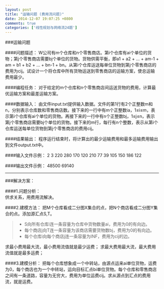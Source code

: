 ```yaml
---
layout: post
title: "运输问题 (费用流问题)"
date: 2014-12-07 19:07:25 +0800
comments: true
categories: ['线性规划与网络流24题']
---
```

###运输问题

####问题描述： 
W公司有m个仓库和n个零售商店。第i个仓库有ai个单位的货物；第j个零售商店需要bj个单位的货物。货物供需平衡，即a1 + a2 + ... + am-1 + am = b1 + b2 + ... + bn-1 + bn。从第i个仓库运送每单位货物到第j个零售商店的费用为cij。试设计一个将仓库中所有货物运送到零售商店的运输方案，使总运输费用最少。

####编程任务： 
对于给定的m个仓库和n个零售商店间运送货物的费用，计算最优运输方案和最差运输方案。

####数据输入： 
由文件input.txt提供输入数据。文件的第1行有2个正整数m和n，分别表示仓库数和零售商店数。接下来的一行中有m个正整数ia，1≤i≤m，表示第i个仓库有ai个单位的货物。再接下来的一行中有n个正整数bj，1≤j≤n，表示第j个零售商店需要bj个单位的货物。接下来的m行，每行有n个整数，表示从第i个仓库运送每单位货物到第j个零售商店的费用cij。

####结果输出：
程序运行结束时，将计算出的最少运输费用和最多运输费用输出到文件output.txt中。 

####输入文件示例：
2 3 
220 280 
170 120 210 
77 39 105 
150 186 122 

####输出文件示例：
48500 
69140

---

###解决方案：

####1.问题分析：  
供求关系，用费用流解决。 
 
####2.建模方法：
把M个仓库看成二分图X集合的点，把N个商店看成二分图Y集合的点。添加源汇点S,T。 
 
>- S向所有仓库i连一条容量为仓库中货物数量ai，费用为0的有向边。 
>- 每个商店j向T连一条容量为该商店需要货物数bj，费用为0的有向边。 
>- 每个仓库i向每个商店j连一条容量为INF，费用为cij的边。 
 
求最小费用最大流，最小费用流值就是最少运费；
求最大费用最大流，最大费用流值就是最多运费；
 
####3.建模分析： 
把每个仓库想象成一个中转站，由源点运来ai单位货物，运费为0，每个商店也为一个中转站，运向目标汇点bi单位货物。每个仓库和零售商店之间有一条道路，容量为无穷大，费用为单位运费cij。求从源点到汇点的费用流，就是运费。